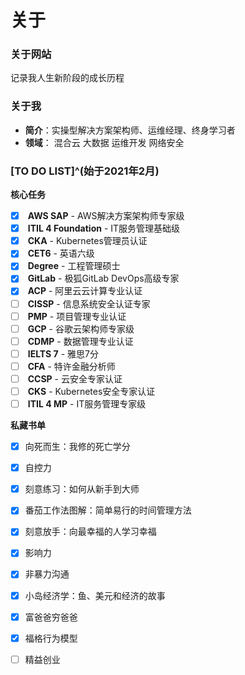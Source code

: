 # 关于


### 关于网站

<i class="fas fa-seedling fa-fw"></i> 记录我人生新阶段的成长历程

### 关于我

+ <i class="fas fa-user fa-fw"></i>**简介**：实操型解决方案架构师、运维经理、终身学习者
+ <i class="fas fa-user-tie fa-fw"></i>**领域**：<i class="fas fa-cloud-upload-alt fa-fw"></i> 混合云 <i class="fas fa-layer-group"></i> 大数据 <i class="fas fa-code-branch fa-fw"></i> 运维开发 <i class="fas fa-user-shield fa-fw"></i> 网络安全

### [TO DO LIST]^(始于2021年2月)

<i class="fas fa-tasks fa-fw"></i> **核心任务**

- [x] <i class="fab fa-aws fa-fw"></i> **AWS SAP** - AWS解决方案架构师专家级
- [x] <i class="fas fa-cogs fa-fw"></i> **ITIL 4 Foundation** - IT服务管理基础级
- [x] <i class="fas fa-dharmachakra fa-fw"></i> **CKA** - Kubernetes管理员认证
- [x] <i class="fas fa-language fa-fw"></i> **CET6** - 英语六级
- [x] <i class="fas fa-graduation-cap fa-fw"></i> **Degree** - 工程管理硕士
- [x] <i class="fa-brands fa-gitlab fa-fw"></i> **GitLab** - 极狐GitLab DevOps高级专家
- [x] <i class="fas fa-cloud fa-fw"></i> **ACP** - 阿里云云计算专业认证
- [ ] <i class="fas fa-user-shield fa-fw"></i> **CISSP** - 信息系统安全认证专家
- [ ] <i class="fas fa-users-cog fa-fw"></i> **PMP** - 项目管理专业认证
- [ ] <i class="fab fa-google fa-fw"></i> **GCP** - 谷歌云架构师专家级
- [ ] <i class="fas fa-user-tag fa-fw"></i> **CDMP** - 数据管理专业认证
- [ ] <i class="fas fa-language fa-fw"></i> **IELTS 7** - 雅思7分
- [ ] <i class="fas fa-hand-holding-usd fa-fw"></i> **CFA** - 特许金融分析师
- [ ] <i class="fas fa-cloud fa-fw"></i> **CCSP** - 云安全专家认证
- [ ] <i class="fas fa-dharmachakra fa-fw"></i> **CKS** - Kubernetes安全专家认证
- [ ] <i class="fas fa-cogs fa-fw"></i> **ITIL 4 MP** - IT服务管理专家级

<i class="fas fa-book-open fa-fw"></i> **私藏书单**

- [x] 向死而生：我修的死亡学分
- [x] 自控力
- [x] 刻意练习：如何从新手到大师
- [x] 番茄工作法图解：简单易行的时间管理方法
- [x] 刻意放手：向最幸福的人学习幸福
- [x] 影响力
- [x] 非暴力沟通
- [x] 小岛经济学：鱼、美元和经济的故事
- [x] 富爸爸穷爸爸
- [x] 福格行为模型
- [ ] 精益创业


